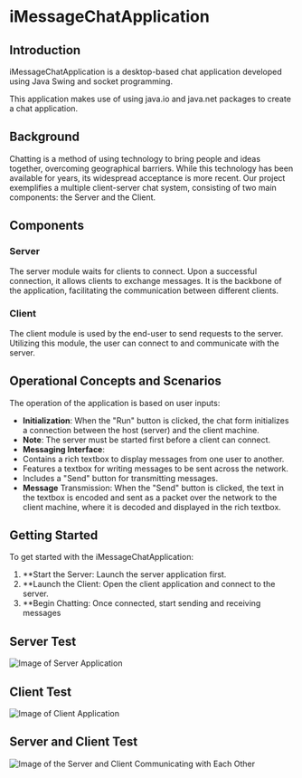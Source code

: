 # iMessageChatApplication
## Introduction
iMessageChatApplication is a desktop-based chat application developed using Java Swing and socket programming.

This application makes use of using java.io and java.net packages to create a chat application.

## Background
Chatting is a method of using technology to bring people and ideas together, overcoming geographical barriers. While this technology has been available for years, its widespread acceptance is more recent. Our project exemplifies a multiple client-server chat system, consisting of two main components: the Server and the Client.

## Components
### Server
The server module waits for clients to connect. Upon a successful connection, it allows clients to exchange messages. It is the backbone of the application, facilitating the communication between different clients.

### Client
The client module is used by the end-user to send requests to the server. Utilizing this module, the user can connect to and communicate with the server.

## Operational Concepts and Scenarios
The operation of the application is based on user inputs:

- **Initialization**: When the "Run" button is clicked, the chat form initializes a connection between the host (server) and the client machine.
- **Note**: The server must be started first before a client can connect.
- **Messaging Interface**:
- Contains a rich textbox to display messages from one user to another.
- Features a textbox for writing messages to be sent across the network.
- Includes a "Send" button for transmitting messages.
- **Message** Transmission: When the "Send" button is clicked, the text in the textbox is encoded and sent as a packet over the network to the client machine, where it is decoded and displayed in the rich textbox.

## Getting Started
To get started with the iMessageChatApplication:

1. **Start the Server: Launch the server application first.
2. **Launch the Client: Open the client application and connect to the server.
3. **Begin Chatting: Once connected, start sending and receiving messages


## Server Test

![Image of Server Application](https://i.imgur.com/eA4S03t.png)


## Client Test

![Image of Client Application](https://i.imgur.com/Eztws1U.png)


## Server and Client Test

![Image of the Server and Client Communicating with Each Other](https://i.imgur.com/qtZtZkG.png)